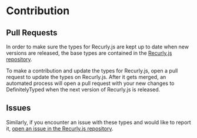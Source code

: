 # Contribution

## Pull Requests

In order to make sure the types for Recurly.js are kept up to date when new versions are released, the base types are contained in the [Recurly.js repository](https://github.com/recurly/recurly-js/tree/master/types).

To make a contribution and update the types for Recurly.js, open a pull request to update the types on Recurly.js. After it gets merged, an automated process will open a pull request with your new changes to DefinitelyTyped when the next version of Recurly.js is released.

## Issues

Similarly, if you encounter an issue with these types and would like to report it, [open an issue in the Recurly.js repository](https://github.com/recurly/recurly-js/issues).
